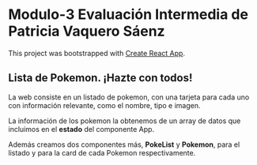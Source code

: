 # Modulo-3 Evaluación Intermedia de Patricia Vaquero Sáenz

This project was bootstrapped with [Create React App](https://github.com/facebook/create-react-app).

## Lista de Pokemon. ¡Hazte con todos!

La web consiste en un listado de pokemon, con una tarjeta para cada uno con información relevante, como el nombre, tipo e imagen. 

La información de los pokemon la obtenemos de un array de datos que incluimos en el **estado** del componente App.

Además creamos dos componentes más, **PokeList** y **Pokemon**, para el listado y para la card de cada Pokemon respectivamente.

